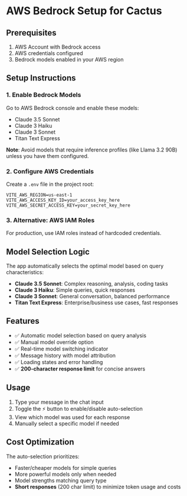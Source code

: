 # AWS Bedrock Setup for Cactus

## Prerequisites
1. AWS Account with Bedrock access
2. AWS credentials configured
3. Bedrock models enabled in your AWS region

## Setup Instructions

### 1. Enable Bedrock Models
Go to AWS Bedrock console and enable these models:
- Claude 3.5 Sonnet
- Claude 3 Haiku  
- Claude 3 Sonnet
- Titan Text Express

**Note**: Avoid models that require inference profiles (like Llama 3.2 90B) unless you have them configured.

### 2. Configure AWS Credentials

Create a `.env` file in the project root:

```env
VITE_AWS_REGION=us-east-1
VITE_AWS_ACCESS_KEY_ID=your_access_key_here
VITE_AWS_SECRET_ACCESS_KEY=your_secret_key_here
```

### 3. Alternative: AWS IAM Roles
For production, use IAM roles instead of hardcoded credentials.

## Model Selection Logic

The app automatically selects the optimal model based on query characteristics:

- **Claude 3.5 Sonnet**: Complex reasoning, analysis, coding tasks
- **Claude 3 Haiku**: Simple queries, quick responses  
- **Claude 3 Sonnet**: General conversation, balanced performance
- **Titan Text Express**: Enterprise/business use cases, fast responses

## Features

- ✅ Automatic model selection based on query analysis
- ✅ Manual model override option
- ✅ Real-time model switching indicator
- ✅ Message history with model attribution
- ✅ Loading states and error handling
- ✅ **200-character response limit** for concise answers

## Usage

1. Type your message in the chat input
2. Toggle the ⚡ button to enable/disable auto-selection
3. View which model was used for each response
4. Manually select a specific model if needed

## Cost Optimization

The auto-selection prioritizes:
- Faster/cheaper models for simple queries
- More powerful models only when needed
- Model strengths matching query type
- **Short responses** (200 char limit) to minimize token usage and costs
